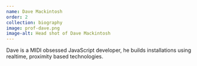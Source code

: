 ```yaml
---
name: Dave Mackintosh
order: 2
collection: biography
image: prof-dave.png
image-alt: Head shot of Dave Mackintosh
---
```

Dave is a MIDI obsessed JavaScript developer, he builds installations using realtime, proximity based technologies.